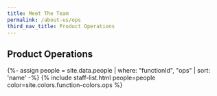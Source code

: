 ```yaml
---
title: Meet The Team
permalink: /about-us/ops
third_nav_title: Product Operations
---
```


## **Product Operations**

{%- assign people = site.data.people | where: "functionId", "ops" | sort: 'name' -%}
{% include staff-list.html people=people color=site.colors.function-colors.ops %}
